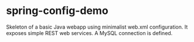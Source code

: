 # spring-config-demo

Skeleton of a basic Java webapp using minimalist web.xml configuration.
It exposes simple REST web services.
A MySQL connection is defined.

